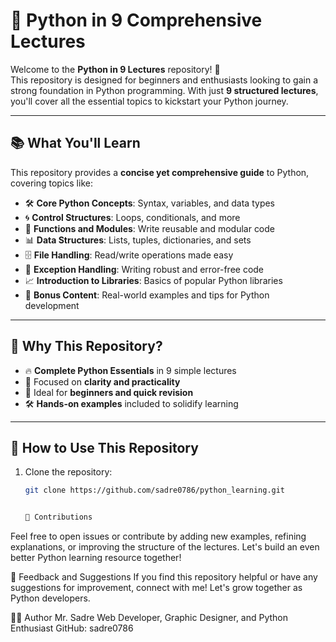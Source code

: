 # 🐍 Python in 9 Comprehensive Lectures

Welcome to the **Python in 9 Lectures** repository! 🚀  
This repository is designed for beginners and enthusiasts looking to gain a strong foundation in Python programming. With just **9 structured lectures**, you'll cover all the essential topics to kickstart your Python journey.

---

## 📚 What You'll Learn
This repository provides a **concise yet comprehensive guide** to Python, covering topics like:
- 🛠 **Core Python Concepts**: Syntax, variables, and data types  
- 🌀 **Control Structures**: Loops, conditionals, and more  
- 🧩 **Functions and Modules**: Write reusable and modular code  
- 📊 **Data Structures**: Lists, tuples, dictionaries, and sets  
- 🗄 **File Handling**: Read/write operations made easy  
- 🧪 **Exception Handling**: Writing robust and error-free code  
- 📈 **Introduction to Libraries**: Basics of popular Python libraries  
- 🚀 **Bonus Content**: Real-world examples and tips for Python development  

---

## 🌟 Why This Repository?
- 🔥 **Complete Python Essentials** in 9 simple lectures  
- 🎯 Focused on **clarity and practicality**  
- 📂 Ideal for **beginners and quick revision**  
- 🛠 **Hands-on examples** included to solidify learning  

---

## 🚀 How to Use This Repository
1. Clone the repository:  
   ```bash
   git clone https://github.com/sadre0786/python_learning.git


   🤝 Contributions
Feel free to open issues or contribute by adding new examples, refining explanations, or improving the structure of the lectures. Let's build an even better Python learning resource together!

📢 Feedback and Suggestions
If you find this repository helpful or have any suggestions for improvement, connect with me! Let's grow together as Python developers.

👨‍💻 Author
Mr. Sadre
Web Developer, Graphic Designer, and Python Enthusiast
GitHub: sadre0786
